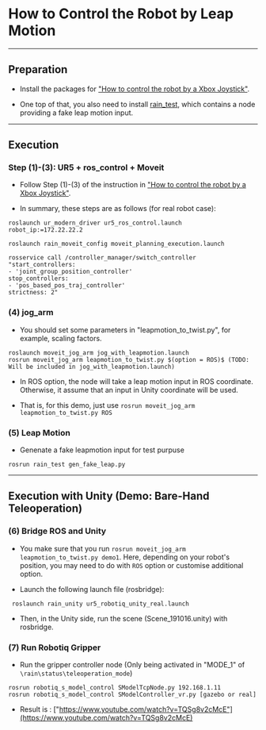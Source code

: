 # How to Control the Robot by Leap Motion

------------------------

## Preparation

- Install the packages for ["How to control the robot by a Xbox Joystick"](https://github.com/inmo-jang/rain_teleoperation/edit/master/xbox_teleop.md). 

- One top of that, you also need to install [rain_test](https://github.com/inmo-jang/rain_test), which contains a node providing a fake leap motion input. 

-------------------------
## Execution

### Step (1)-(3): UR5 + ros_control + Moveit

- Follow Step (1)-(3) of the instruction in ["How to control the robot by a Xbox Joystick"](https://github.com/inmo-jang/rain_teleoperation/edit/master/xbox_teleop.md). 

- In summary, these steps are as follows (for real robot case):

```
roslaunch ur_modern_driver ur5_ros_control.launch robot_ip:=172.22.22.2
```

```
roslaunch rain_moveit_config moveit_planning_execution.launch
```

```
rosservice call /controller_manager/switch_controller "start_controllers:
- 'joint_group_position_controller'
stop_controllers:
- 'pos_based_pos_traj_controller'
strictness: 2"
```


### (4) jog_arm

* You should set some parameters in "leapmotion_to_twist.py", for example, scaling factors.  
```
roslaunch moveit_jog_arm jog_with_leapmotion.launch
rosrun moveit_jog_arm leapmotion_to_twist.py $(option = ROS)$ (TODO: Will be included in jog_with_leapmotion.launch)
```
- In ROS option, the node will take a leap motion input in ROS coordinate. Otherwise, it assume that an input in Unity coordinate will be used. 

- That is, for this demo, just use `rosrun moveit_jog_arm leapmotion_to_twist.py ROS`

### (5) Leap Motion

* Genenate a fake leapmotion input for test purpuse

```
rosrun rain_test gen_fake_leap.py
```

------------------------

## Execution with Unity (Demo: Bare-Hand Teleoperation)

### (6) Bridge ROS and Unity

* You make sure that you run `rosrun moveit_jog_arm leapmotion_to_twist.py demo1`. Here, depending on your robot's position, you may need to do with `ROS` option or customise additional option. 

* Launch the following launch file (rosbridge):

```
 roslaunch rain_unity ur5_robotiq_unity_real.launch
```

* Then, in the Unity side, run the scene (Scene_191016.unity) with rosbridge.

### (7) Run Robotiq Gripper

* Run the gripper controller node (Only being activated in "MODE_1" of `\rain\status\teleoperation_mode`)

``` 
rosrun robotiq_s_model_control SModelTcpNode.py 192.168.1.11
rosrun robotiq_s_model_control SModelController_vr.py [gazebo or real]
```

* Result is : ["https://www.youtube.com/watch?v=TQSg8v2cMcE"](https://www.youtube.com/watch?v=TQSg8v2cMcE)


